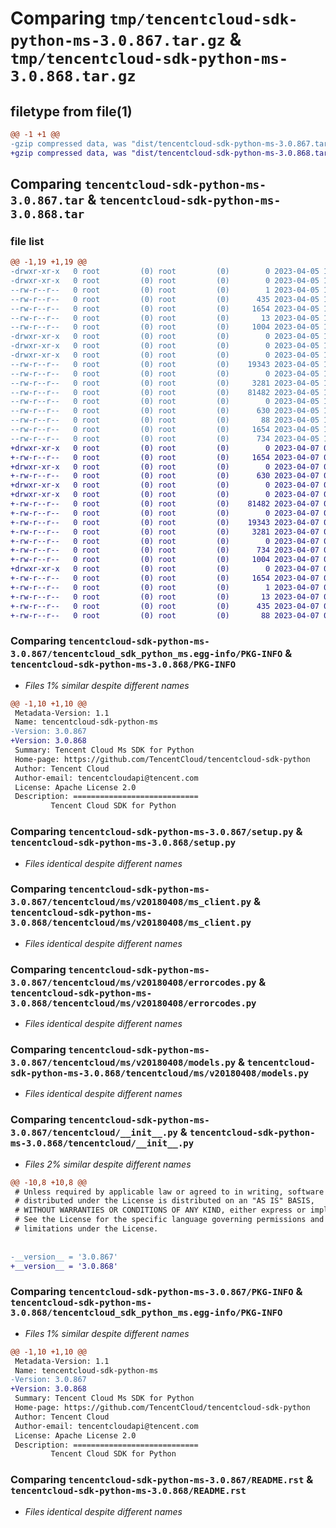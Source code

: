 # Comparing `tmp/tencentcloud-sdk-python-ms-3.0.867.tar.gz` & `tmp/tencentcloud-sdk-python-ms-3.0.868.tar.gz`

## filetype from file(1)

```diff
@@ -1 +1 @@
-gzip compressed data, was "dist/tencentcloud-sdk-python-ms-3.0.867.tar", last modified: Wed Apr  5 16:44:34 2023, max compression
+gzip compressed data, was "dist/tencentcloud-sdk-python-ms-3.0.868.tar", last modified: Fri Apr  7 00:46:13 2023, max compression
```

## Comparing `tencentcloud-sdk-python-ms-3.0.867.tar` & `tencentcloud-sdk-python-ms-3.0.868.tar`

### file list

```diff
@@ -1,19 +1,19 @@
-drwxr-xr-x   0 root         (0) root         (0)        0 2023-04-05 16:44:34.000000 tencentcloud-sdk-python-ms-3.0.867/
-drwxr-xr-x   0 root         (0) root         (0)        0 2023-04-05 16:44:34.000000 tencentcloud-sdk-python-ms-3.0.867/tencentcloud_sdk_python_ms.egg-info/
--rw-r--r--   0 root         (0) root         (0)        1 2023-04-05 16:44:34.000000 tencentcloud-sdk-python-ms-3.0.867/tencentcloud_sdk_python_ms.egg-info/dependency_links.txt
--rw-r--r--   0 root         (0) root         (0)      435 2023-04-05 16:44:34.000000 tencentcloud-sdk-python-ms-3.0.867/tencentcloud_sdk_python_ms.egg-info/SOURCES.txt
--rw-r--r--   0 root         (0) root         (0)     1654 2023-04-05 16:44:34.000000 tencentcloud-sdk-python-ms-3.0.867/tencentcloud_sdk_python_ms.egg-info/PKG-INFO
--rw-r--r--   0 root         (0) root         (0)       13 2023-04-05 16:44:34.000000 tencentcloud-sdk-python-ms-3.0.867/tencentcloud_sdk_python_ms.egg-info/top_level.txt
--rw-r--r--   0 root         (0) root         (0)     1004 2023-04-05 16:44:34.000000 tencentcloud-sdk-python-ms-3.0.867/setup.py
-drwxr-xr-x   0 root         (0) root         (0)        0 2023-04-05 16:44:34.000000 tencentcloud-sdk-python-ms-3.0.867/tencentcloud/
-drwxr-xr-x   0 root         (0) root         (0)        0 2023-04-05 16:44:34.000000 tencentcloud-sdk-python-ms-3.0.867/tencentcloud/ms/
-drwxr-xr-x   0 root         (0) root         (0)        0 2023-04-05 16:44:34.000000 tencentcloud-sdk-python-ms-3.0.867/tencentcloud/ms/v20180408/
--rw-r--r--   0 root         (0) root         (0)    19343 2023-04-05 16:44:34.000000 tencentcloud-sdk-python-ms-3.0.867/tencentcloud/ms/v20180408/ms_client.py
--rw-r--r--   0 root         (0) root         (0)        0 2023-04-05 16:44:34.000000 tencentcloud-sdk-python-ms-3.0.867/tencentcloud/ms/v20180408/__init__.py
--rw-r--r--   0 root         (0) root         (0)     3281 2023-04-05 16:44:34.000000 tencentcloud-sdk-python-ms-3.0.867/tencentcloud/ms/v20180408/errorcodes.py
--rw-r--r--   0 root         (0) root         (0)    81482 2023-04-05 16:44:34.000000 tencentcloud-sdk-python-ms-3.0.867/tencentcloud/ms/v20180408/models.py
--rw-r--r--   0 root         (0) root         (0)        0 2023-04-05 16:44:34.000000 tencentcloud-sdk-python-ms-3.0.867/tencentcloud/ms/__init__.py
--rw-r--r--   0 root         (0) root         (0)      630 2023-04-05 16:44:34.000000 tencentcloud-sdk-python-ms-3.0.867/tencentcloud/__init__.py
--rw-r--r--   0 root         (0) root         (0)       88 2023-04-05 16:44:34.000000 tencentcloud-sdk-python-ms-3.0.867/setup.cfg
--rw-r--r--   0 root         (0) root         (0)     1654 2023-04-05 16:44:34.000000 tencentcloud-sdk-python-ms-3.0.867/PKG-INFO
--rw-r--r--   0 root         (0) root         (0)      734 2023-04-05 16:44:34.000000 tencentcloud-sdk-python-ms-3.0.867/README.rst
+drwxr-xr-x   0 root         (0) root         (0)        0 2023-04-07 00:46:13.000000 tencentcloud-sdk-python-ms-3.0.868/
+-rw-r--r--   0 root         (0) root         (0)     1654 2023-04-07 00:46:13.000000 tencentcloud-sdk-python-ms-3.0.868/PKG-INFO
+drwxr-xr-x   0 root         (0) root         (0)        0 2023-04-07 00:46:13.000000 tencentcloud-sdk-python-ms-3.0.868/tencentcloud/
+-rw-r--r--   0 root         (0) root         (0)      630 2023-04-07 00:46:13.000000 tencentcloud-sdk-python-ms-3.0.868/tencentcloud/__init__.py
+drwxr-xr-x   0 root         (0) root         (0)        0 2023-04-07 00:46:13.000000 tencentcloud-sdk-python-ms-3.0.868/tencentcloud/ms/
+drwxr-xr-x   0 root         (0) root         (0)        0 2023-04-07 00:46:13.000000 tencentcloud-sdk-python-ms-3.0.868/tencentcloud/ms/v20180408/
+-rw-r--r--   0 root         (0) root         (0)    81482 2023-04-07 00:46:13.000000 tencentcloud-sdk-python-ms-3.0.868/tencentcloud/ms/v20180408/models.py
+-rw-r--r--   0 root         (0) root         (0)        0 2023-04-07 00:46:13.000000 tencentcloud-sdk-python-ms-3.0.868/tencentcloud/ms/v20180408/__init__.py
+-rw-r--r--   0 root         (0) root         (0)    19343 2023-04-07 00:46:13.000000 tencentcloud-sdk-python-ms-3.0.868/tencentcloud/ms/v20180408/ms_client.py
+-rw-r--r--   0 root         (0) root         (0)     3281 2023-04-07 00:46:13.000000 tencentcloud-sdk-python-ms-3.0.868/tencentcloud/ms/v20180408/errorcodes.py
+-rw-r--r--   0 root         (0) root         (0)        0 2023-04-07 00:46:13.000000 tencentcloud-sdk-python-ms-3.0.868/tencentcloud/ms/__init__.py
+-rw-r--r--   0 root         (0) root         (0)      734 2023-04-07 00:46:13.000000 tencentcloud-sdk-python-ms-3.0.868/README.rst
+-rw-r--r--   0 root         (0) root         (0)     1004 2023-04-07 00:46:13.000000 tencentcloud-sdk-python-ms-3.0.868/setup.py
+drwxr-xr-x   0 root         (0) root         (0)        0 2023-04-07 00:46:13.000000 tencentcloud-sdk-python-ms-3.0.868/tencentcloud_sdk_python_ms.egg-info/
+-rw-r--r--   0 root         (0) root         (0)     1654 2023-04-07 00:46:13.000000 tencentcloud-sdk-python-ms-3.0.868/tencentcloud_sdk_python_ms.egg-info/PKG-INFO
+-rw-r--r--   0 root         (0) root         (0)        1 2023-04-07 00:46:13.000000 tencentcloud-sdk-python-ms-3.0.868/tencentcloud_sdk_python_ms.egg-info/dependency_links.txt
+-rw-r--r--   0 root         (0) root         (0)       13 2023-04-07 00:46:13.000000 tencentcloud-sdk-python-ms-3.0.868/tencentcloud_sdk_python_ms.egg-info/top_level.txt
+-rw-r--r--   0 root         (0) root         (0)      435 2023-04-07 00:46:13.000000 tencentcloud-sdk-python-ms-3.0.868/tencentcloud_sdk_python_ms.egg-info/SOURCES.txt
+-rw-r--r--   0 root         (0) root         (0)       88 2023-04-07 00:46:13.000000 tencentcloud-sdk-python-ms-3.0.868/setup.cfg
```

### Comparing `tencentcloud-sdk-python-ms-3.0.867/tencentcloud_sdk_python_ms.egg-info/PKG-INFO` & `tencentcloud-sdk-python-ms-3.0.868/PKG-INFO`

 * *Files 1% similar despite different names*

```diff
@@ -1,10 +1,10 @@
 Metadata-Version: 1.1
 Name: tencentcloud-sdk-python-ms
-Version: 3.0.867
+Version: 3.0.868
 Summary: Tencent Cloud Ms SDK for Python
 Home-page: https://github.com/TencentCloud/tencentcloud-sdk-python
 Author: Tencent Cloud
 Author-email: tencentcloudapi@tencent.com
 License: Apache License 2.0
 Description: ============================
         Tencent Cloud SDK for Python
```

### Comparing `tencentcloud-sdk-python-ms-3.0.867/setup.py` & `tencentcloud-sdk-python-ms-3.0.868/setup.py`

 * *Files identical despite different names*

### Comparing `tencentcloud-sdk-python-ms-3.0.867/tencentcloud/ms/v20180408/ms_client.py` & `tencentcloud-sdk-python-ms-3.0.868/tencentcloud/ms/v20180408/ms_client.py`

 * *Files identical despite different names*

### Comparing `tencentcloud-sdk-python-ms-3.0.867/tencentcloud/ms/v20180408/errorcodes.py` & `tencentcloud-sdk-python-ms-3.0.868/tencentcloud/ms/v20180408/errorcodes.py`

 * *Files identical despite different names*

### Comparing `tencentcloud-sdk-python-ms-3.0.867/tencentcloud/ms/v20180408/models.py` & `tencentcloud-sdk-python-ms-3.0.868/tencentcloud/ms/v20180408/models.py`

 * *Files identical despite different names*

### Comparing `tencentcloud-sdk-python-ms-3.0.867/tencentcloud/__init__.py` & `tencentcloud-sdk-python-ms-3.0.868/tencentcloud/__init__.py`

 * *Files 2% similar despite different names*

```diff
@@ -10,8 +10,8 @@
 # Unless required by applicable law or agreed to in writing, software
 # distributed under the License is distributed on an "AS IS" BASIS,
 # WITHOUT WARRANTIES OR CONDITIONS OF ANY KIND, either express or implied.
 # See the License for the specific language governing permissions and
 # limitations under the License.
 
 
-__version__ = '3.0.867'
+__version__ = '3.0.868'
```

### Comparing `tencentcloud-sdk-python-ms-3.0.867/PKG-INFO` & `tencentcloud-sdk-python-ms-3.0.868/tencentcloud_sdk_python_ms.egg-info/PKG-INFO`

 * *Files 1% similar despite different names*

```diff
@@ -1,10 +1,10 @@
 Metadata-Version: 1.1
 Name: tencentcloud-sdk-python-ms
-Version: 3.0.867
+Version: 3.0.868
 Summary: Tencent Cloud Ms SDK for Python
 Home-page: https://github.com/TencentCloud/tencentcloud-sdk-python
 Author: Tencent Cloud
 Author-email: tencentcloudapi@tencent.com
 License: Apache License 2.0
 Description: ============================
         Tencent Cloud SDK for Python
```

### Comparing `tencentcloud-sdk-python-ms-3.0.867/README.rst` & `tencentcloud-sdk-python-ms-3.0.868/README.rst`

 * *Files identical despite different names*

